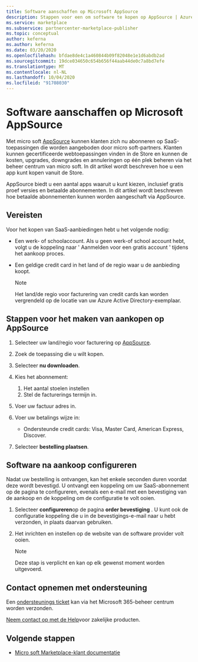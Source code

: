 ```yaml
---
title: Software aanschaffen op Microsoft AppSource
description: Stappen voor een om software te kopen op AppSource | Azure Marketplace.
ms.service: marketplace
ms.subservice: partnercenter-marketplace-publisher
ms.topic: conceptual
author: keferna
ms.author: keferna
ms.date: 03/20/2020
ms.openlocfilehash: bfdae8de4c1a460844b09f82048e1e1d6abdb2ad
ms.sourcegitcommit: 19dce034650c654b656f44aab44de0c7a8bd7efe
ms.translationtype: MT
ms.contentlocale: nl-NL
ms.lasthandoff: 10/04/2020
ms.locfileid: "91708030"
---
```

# <a name="how-to-purchase-software-on-microsoft-appsource"></a>Software aanschaffen op Microsoft AppSource

Met micro soft [AppSource](https://appsource.microsoft.com/) kunnen klanten zich nu abonneren op SaaS-toepassingen die worden aangeboden door micro soft-partners. Klanten kunnen gecertificeerde webtoepassingen vinden in de Store en kunnen de kosten, upgrades, downgrades en annuleringen op één plek beheren via het beheer centrum van micro soft. In dit artikel wordt beschreven hoe u een app kunt kopen vanuit de Store.

AppSource biedt u een aantal apps waaruit u kunt kiezen, inclusief gratis proef versies en betaalde abonnementen. In dit artikel wordt beschreven hoe betaalde abonnementen kunnen worden aangeschaft via AppSource.

## <a name="requirements"></a>Vereisten

Voor het kopen van SaaS-aanbiedingen hebt u het volgende nodig:

- Een werk- of schoolaccount. Als u geen werk-of school account hebt, volgt u de koppeling naar ' Aanmelden voor een gratis account ' tijdens het aankoop proces.

- Een geldige credit card in het land of de regio waar u de aanbieding koopt.

    > [!Note]
    > Het land/de regio voor facturering van credit cards kan worden vergrendeld op de locatie van uw Azure Active Directory-exemplaar.

## <a name="steps-for-making-purchases-on-appsource"></a>Stappen voor het maken van aankopen op AppSource

1. Selecteer uw land/regio voor facturering op [AppSource](https://appsource.microsoft.com/).
1. Zoek de toepassing die u wilt kopen.
1. Selecteer **nu downloaden**.
1. Kies het abonnement:

    1. Het aantal stoelen instellen
    1. Stel de facturerings termijn in.
    
1. Voer uw factuur adres in.
1. Voer uw betalings wijze in:
    * Ondersteunde credit cards: Visa, Master Card, American Express, Discover.
    
1. Selecteer **bestelling plaatsen**.

## <a name="how-to-configure-software-post-purchase"></a>Software na aankoop configureren

Nadat uw bestelling is ontvangen, kan het enkele seconden duren voordat deze wordt bevestigd. U ontvangt een koppeling om uw SaaS-abonnement op de pagina te configureren, evenals een e-mail met een bevestiging van de aankoop en de koppeling om de configuratie te volt ooien.

1. Selecteer **configureren**op de pagina **order bevestiging** . U kunt ook de configuratie koppeling die u in de bevestigings-e-mail naar u hebt verzonden, in plaats daarvan gebruiken.
1. Het inrichten en instellen op de website van de software provider volt ooien.

    > [!Note]
    > Deze stap is verplicht en kan op elk gewenst moment worden uitgevoerd.

## <a name="contact-support"></a>Contact opnemen met ondersteuning

Een [ondersteunings ticket](https://admin.microsoft.com/Adminportal/Home?source=applauncher#/homepage) kan via het Microsoft 365-beheer centrum worden verzonden.

[Neem contact op met de Help](/office365/admin/contact-support-for-business-products?tabs=phone)voor zakelijke producten.

## <a name="next-steps"></a>Volgende stappen

- [Micro soft Marketplace-klant documentatie](/marketplace/)
